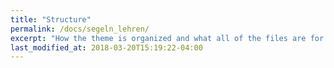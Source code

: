```yaml
---
title: "Structure"
permalink: /docs/segeln_lehren/
excerpt: "How the theme is organized and what all of the files are for."
last_modified_at: 2018-03-20T15:19:22-04:00
---
```


